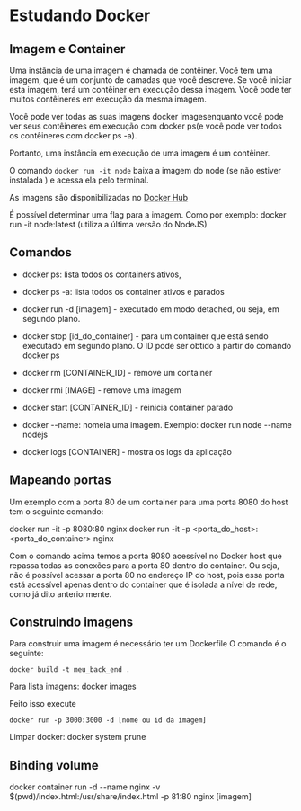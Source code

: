 # Estudando Docker

## Imagem e Container

Uma instância de uma imagem é chamada de contêiner. Você tem uma imagem, que é um conjunto de camadas que você descreve. Se você iniciar esta imagem, terá um contêiner em execução dessa imagem. Você pode ter muitos contêineres em execução da mesma imagem.

Você pode ver todas as suas imagens docker imagesenquanto você pode ver seus contêineres em execução com docker ps(e você pode ver todos os contêineres com docker ps -a).

Portanto, uma instância em execução de uma imagem é um contêiner.

O comando ```docker run -it node``` baixa a imagem do node (se não estiver instalada ) e acessa ela pelo terminal.

As imagens são disponibilizadas no [Docker Hub](https://hub.docker.com/)

É possível determinar uma flag para a imagem.
Como por exemplo: docker run -it node:latest (utiliza a última versão do NodeJS)

## Comandos

* docker ps:  lista todos os containers ativos,

* docker ps -a: lista todos os container ativos e parados

* docker run -d [imagem] - executado em modo detached, ou seja, em segundo plano.

* docker stop [id_do_container] - para um container que está sendo executado em segundo plano. O ID pode ser obtido a partir do comando docker ps

* docker rm [CONTAINER_ID] - remove um container
* docker rmi [IMAGE] - remove uma imagem
* docker start [CONTAINER_ID] - reinicia container parado
* docker --name: nomeia uma imagem. Exemplo: docker run node --name nodejs
* docker logs [CONTAINER] - mostra os logs da aplicação
## Mapeando portas

Um exemplo com a porta 80 de um container para uma porta 8080 do host tem o seguinte comando:


docker run -it -p 8080:80 nginx
docker run -it -p <porta_do_host>:<porta_do_container> nginx

Com o comando acima temos a porta 8080 acessível no Docker host que repassa todas as conexões para a porta 80 dentro do container. Ou seja, não é possível acessar a porta 80 no endereço IP do host, pois essa porta está acessível apenas dentro do container que é isolada a nível de rede, como já dito anteriormente.

## Construindo imagens

Para construir uma imagem é necessário ter um Dockerfile
O comando é o seguinte: 

```docker build -t meu_back_end .```

Para lista imagens: docker images

Feito isso execute 

```docker run -p 3000:3000 -d [nome ou id da imagem]```

Limpar docker: docker system prune

## Binding volume 

docker container run -d --name nginx -v $(pwd)/index.html:/usr/share/index.html -p 81:80 nginx [imagem]